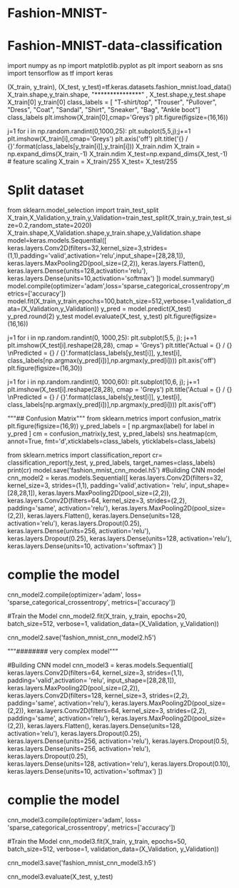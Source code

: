 # Fashion-MNIST-
# Fashion-MNIST-data-classification
import numpy as np 
import matplotlib.pyplot as plt
import seaborn as sns
import tensorflow as tf
import keras

(X_train, y_train), (X_test, y_test)=tf.keras.datasets.fashion_mnist.load_data()
X_train.shape,y_train.shape, "***************" , X_test.shape,y_test.shape
X_train[0]
y_train[0]
class_labels = [	"T-shirt/top", "Trouser", "Pullover", "Dress", "Coat", "Sandal", "Shirt",	"Sneaker",	"Bag",	"Ankle boot"]
class_labels
plt.imshow(X_train[0],cmap='Greys')
plt.figure(figsize=(16,16))

j=1
for  i in np.random.randint(0,1000,25):
  plt.subplot(5,5,j);j+=1
  plt.imshow(X_train[i],cmap='Greys')
  plt.axis('off')
  plt.title('{} / {}'.format(class_labels[y_train[i]],y_train[i]))
  X_train.ndim
  X_train = np.expand_dims(X_train,-1)
     X_train.ndim
     X_test=np.expand_dims(X_test,-1)
     # feature scaling
     X_train = X_train/255
X_test= X_test/255
# Split dataset
from sklearn.model_selection import  train_test_split
X_train,X_Validation,y_train,y_Validation=train_test_split(X_train,y_train,test_size=0.2,random_state=2020)
X_train.shape,X_Validation.shape,y_train.shape,y_Validation.shape
model=keras.models.Sequential([
                         keras.layers.Conv2D(filters=32,kernel_size=3,strides=(1,1),padding='valid',activation='relu',input_shape=[28,28,1]),
                         keras.layers.MaxPooling2D(pool_size=(2,2)),
                         keras.layers.Flatten(),
                         keras.layers.Dense(units=128,activation='relu'),
                         keras.layers.Dense(units=10,activation='softmax')
])
model.summary()
model.compile(optimizer='adam',loss='sparse_categorical_crossentropy',metrics=['accuracy'])
model.fit(X_train,y_train,epochs=100,batch_size=512,verbose=1,validation_data=(X_Validation,y_Validation))
y_pred = model.predict(X_test)
y_pred.round(2)
y_test
model.evaluate(X_test, y_test)
plt.figure(figsize=(16,16))
 
j=1
for i in np.random.randint(0, 1000,25):
  plt.subplot(5,5, j); j+=1
  plt.imshow(X_test[i].reshape(28,28), cmap = 'Greys')
  plt.title('Actual = {} / {} \nPredicted = {} / {}'.format(class_labels[y_test[i]], y_test[i], class_labels[np.argmax(y_pred[i])],np.argmax(y_pred[i])))
  plt.axis('off')
  plt.figure(figsize=(16,30))
 
j=1
for i in np.random.randint(0, 1000,60):
  plt.subplot(10,6, j); j+=1
  plt.imshow(X_test[i].reshape(28,28), cmap = 'Greys')
  plt.title('Actual = {} / {} \nPredicted = {} / {}'.format(class_labels[y_test[i]], y_test[i], class_labels[np.argmax(y_pred[i])],np.argmax(y_pred[i])))
  plt.axis('off')
  
  
  """## Confusion Matrix"""
from sklearn.metrics import confusion_matrix
plt.figure(figsize=(16,9))
y_pred_labels = [ np.argmax(label) for label in y_pred ]
cm = confusion_matrix(y_test, y_pred_labels)
sns.heatmap(cm, annot=True, fmt='d',xticklabels=class_labels, yticklabels=class_labels)
 
from sklearn.metrics import classification_report
cr= classification_report(y_test, y_pred_labels, target_names=class_labels)
print(cr)
model.save('fashion_mnist_cnn_model.h5')
#Building CNN model
cnn_model2 = keras.models.Sequential([
                         keras.layers.Conv2D(filters=32, kernel_size=3, strides=(1,1), padding='valid',activation= 'relu', input_shape=[28,28,1]),
                         keras.layers.MaxPooling2D(pool_size=(2,2)),
                         keras.layers.Conv2D(filters=64, kernel_size=3, strides=(2,2), padding='same', activation='relu'),
                         keras.layers.MaxPooling2D(pool_size=(2,2)),
                         keras.layers.Flatten(),
                         keras.layers.Dense(units=128, activation='relu'),
                         keras.layers.Dropout(0.25),
                         keras.layers.Dense(units=256, activation='relu'),
                         keras.layers.Dropout(0.25),
                         keras.layers.Dense(units=128, activation='relu'),
                         keras.layers.Dense(units=10, activation='softmax')
                         ])
 
# complie the model
cnn_model2.compile(optimizer='adam', loss= 'sparse_categorical_crossentropy', metrics=['accuracy'])
 
#Train the Model
cnn_model2.fit(X_train, y_train, epochs=20, batch_size=512, verbose=1, validation_data=(X_Validation, y_Validation))
 
cnn_model2.save('fashion_mnist_cnn_model2.h5')
 
"""######## very complex model"""
 
#Building CNN model
cnn_model3 = keras.models.Sequential([
                         keras.layers.Conv2D(filters=64, kernel_size=3, strides=(1,1), padding='valid',activation= 'relu', input_shape=[28,28,1]),
                         keras.layers.MaxPooling2D(pool_size=(2,2)),
                         keras.layers.Conv2D(filters=128, kernel_size=3, strides=(2,2), padding='same', activation='relu'),
                         keras.layers.MaxPooling2D(pool_size=(2,2)),
                         keras.layers.Conv2D(filters=64, kernel_size=3, strides=(2,2), padding='same', activation='relu'),
                         keras.layers.MaxPooling2D(pool_size=(2,2)),
                         keras.layers.Flatten(),
                         keras.layers.Dense(units=128, activation='relu'),
                         keras.layers.Dropout(0.25),
                         keras.layers.Dense(units=256, activation='relu'),
                         keras.layers.Dropout(0.5),
                         keras.layers.Dense(units=256, activation='relu'),
                         keras.layers.Dropout(0.25),                        
                         keras.layers.Dense(units=128, activation='relu'),
                         keras.layers.Dropout(0.10),                         
                         keras.layers.Dense(units=10, activation='softmax')
                         ])
 
# complie the model
cnn_model3.compile(optimizer='adam', loss= 'sparse_categorical_crossentropy', metrics=['accuracy'])
 
#Train the Model
cnn_model3.fit(X_train, y_train, epochs=50, batch_size=512, verbose=1, validation_data=(X_Validation, y_Validation))
 
cnn_model3.save('fashion_mnist_cnn_model3.h5')
 
cnn_model3.evaluate(X_test, y_test)
